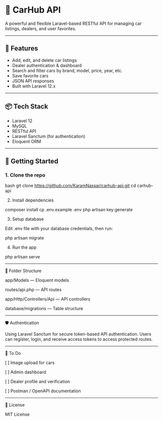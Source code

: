 # 🚗 CarHub API

A powerful and flexible Laravel-based RESTful API for managing car listings, dealers, and user favorites.

---

## 🔧 Features

- Add, edit, and delete car listings  
- Dealer authentication & dashboard  
- Search and filter cars by brand, model, price, year, etc.  
- Save favorite cars  
- JSON API responses  
- Built with Laravel 12.x

---

## 📦 Tech Stack

- Laravel 12  
- MySQL  
- RESTful API  
- Laravel Sanctum (for authentication)  
- Eloquent ORM

---

## 🚀 Getting Started

### 1. Clone the repo

bash
git clone https://github.com/KaramNassar/carhub-api.git
cd carhub-api

2. Install dependencies

composer install
cp .env.example .env
php artisan key:generate

3. Setup database

Edit .env file with your database credentials, then run:

php artisan migrate

4. Run the app

php artisan serve


---

📂 Folder Structure

app/Models — Eloquent models

routes/api.php — API routes

app/Http/Controllers/Api — API controllers

database/migrations — Table structure



---

🛡 Authentication

Using Laravel Sanctum for secure token-based API authentication.
Users can register, login, and receive access tokens to access protected routes.


---

📌 To Do

[ ] Image upload for cars

[ ] Admin dashboard

[ ] Dealer profile and verification

[ ] Postman / OpenAPI documentation



---

📄 License

MIT License

